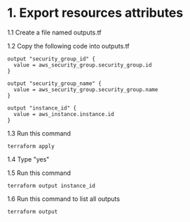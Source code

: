 # 1. Export resources attributes
1.1 Create a file named outputs.tf

1.2 Copy the following code into outputs.tf
```
output "security_group_id" {
  value = aws_security_group.security_group.id
}

output "security_group_name" {
  value = aws_security_group.security_group.name
}

output "instance_id" {
  value = aws_instance.instance.id
}
```

1.3 Run this command

```
terraform apply
```
1.4 Type "yes"

1.5 Run this command

```
terraform output instance_id
```

1.6 Run this command to list all outputs

```
terraform output 
```

